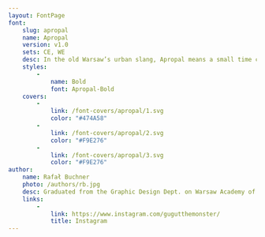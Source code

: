 ```yaml
---
layout: FontPage
font:
    slug: apropal
    name: Apropal
    version: v1.0
    sets: CE, WE
    desc: In the old Warsaw’s urban slang, Apropal means a small time crook. This font is inspired by the “Czytelnik” bookstore, the information signs from Warsaw’s Zoo, and designs found in the “Lettering Techniques” book manual, by Jan Wojeński. “Apropal” is a sans-serif display font, ideal for decorative signs, also with a vertical text direction.
    styles:
        -
            name: Bold
            font: Apropal-Bold
    covers:
        -
            link: /font-covers/apropal/1.svg
            color: "#474A58"
        -
            link: /font-covers/apropal/2.svg
            color: "#F9E276"
        -
            link: /font-covers/apropal/3.svg
            color: "#F9E276"
author:
    name: Rafał Buchner
    photo: /authors/rb.jpg
    desc: Graduated from the Graphic Design Dept. on Warsaw Academy of Fine Arts. Type designer for “Tygodnik Powszechny” weekly magazine, “History Meeting House” and others. Cooperated with „Bęc Zmiana” Cultural Foundation, Polish Modern Art Foundation, and “Znak” monthly magazine.
    links:
        -
            link: https://www.instagram.com/gugutthemonster/
            title: Instagram
---
```

